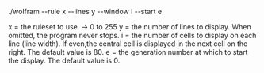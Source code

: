 ./wolfram --rule x --lines y --window i --start e

x = the ruleset to use. -> 0 to 255
y = the number of lines to display. When omitted, the program never stops.
i = the number of cells to display on each line (line width). If even,the central cell is displayed in the next cell on the right. The default value is 80.
e = the generation number at which to start the display. The default value is 0.